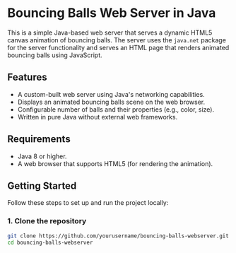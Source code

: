 # Bouncing Balls Web Server in Java

This is a simple Java-based web server that serves a dynamic HTML5 canvas animation of bouncing balls. The server uses the `java.net` package for the server functionality and serves an HTML page that renders animated bouncing balls using JavaScript.

## Features

- A custom-built web server using Java's networking capabilities.
- Displays an animated bouncing balls scene on the web browser.
- Configurable number of balls and their properties (e.g., color, size).
- Written in pure Java without external web frameworks.

## Requirements

- Java 8 or higher.
- A web browser that supports HTML5 (for rendering the animation).

## Getting Started

Follow these steps to set up and run the project locally:

### 1. Clone the repository

```bash
git clone https://github.com/yourusername/bouncing-balls-webserver.git
cd bouncing-balls-webserver
